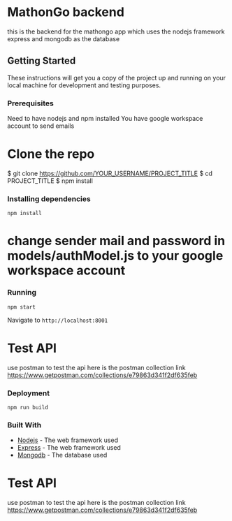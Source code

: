 # MathonGo backend
this is the backend for the mathongo app which uses the nodejs framework express and mongodb as the database

## Getting Started
These instructions will get you a copy of the project up and running on your local machine for development and testing purposes.
### Prerequisites
Need to have nodejs and npm installed
You have google workspace account to send emails
# Clone the repo
 $ git clone https://github.com/YOUR_USERNAME/PROJECT_TITLE
 $ cd PROJECT_TITLE
 $ npm install



### Installing dependencies
```
npm install
```
# change sender mail and password in models/authModel.js to your google workspace account

### Running
```
npm start
```
Navigate to `http://localhost:8001`

# Test API
use postman to test the api
here is the postman collection link
https://www.getpostman.com/collections/e79863d341f2df635feb

### Deployment
```
npm run build
```
### Built With
* [Nodejs](https://nodejs.org/en/) - The web framework used
* [Express](https://expressjs.com/) - The web framework used
* [Mongodb](https://www.mongodb.com/) - The database used


# Test API
use postman to test the api
here is the postman collection link
https://www.getpostman.com/collections/e79863d341f2df635feb



